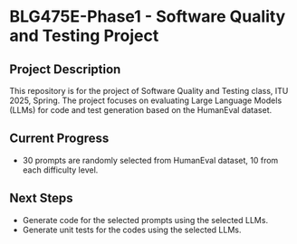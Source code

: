 # BLG475E-Phase1 - Software Quality and Testing Project

## Project Description
This repository is for the project of Software Quality and Testing class, ITU 2025, Spring.
The project focuses on evaluating Large Language Models (LLMs) for code and test generation based on the HumanEval dataset.

## Current Progress
- 30 prompts are randomly selected from HumanEval dataset, 10 from each difficulty level.

## Next Steps
- Generate code for the selected prompts using the selected LLMs.
- Generate unit tests for the codes using the selected LLMs.